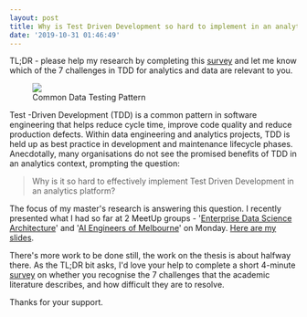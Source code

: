 ```yaml
---
layout: post
title: Why is Test Driven Development so hard to implement in an analytics platform?
date: '2019-10-31 01:46:49'
---
```


TL;DR - please help my research by completing this [survey](https://docs.google.com/forms/d/e/1FAIpQLSd5QNU26co7dAuk4XOvZNqUpq3hQkBRKXTYXjwOpOJDiC8cYQ/viewform) and let me know which of the 7 challenges in TDD for analytics and data are relevant to you. &nbsp;

<figure class="kg-card kg-image-card kg-card-hascaption"><img src="/content/images/2019/10/data-testing-patterns.png" class="kg-image"><figcaption>Common Data Testing Pattern</figcaption></figure>

Test -Driven Development (TDD) is a common pattern in software engineering that helps reduce cycle time, improve code quality and reduce production defects. Within data engineering and analytics projects, TDD is held up as best practice in development and maintenance lifecycle phases. Anecdotally, many organisations do not see the promised benefits of TDD in an analytics context, prompting the question:

> Why is it so hard to effectively implement Test Driven Development in an analytics platform?

The focus of my master's research is answering this question. I recently presented what I had so far at 2 MeetUp groups - '[Enterprise Data Science Architecture](https://www.meetup.com/Enterprise-Data-Science-Architecture/events/264027501/)' and '[AI Engineers of Melbourne](https://www.meetup.com/AIEng-Melbourne/events/265682295/)' on Monday. [Here are my slides](https://www.slideshare.net/PhilWatt/why-is-test-driven-development-so-hard-to-implement-in-an-analytics-platform).

There's more work to be done still, the work on the thesis is about halfway there. As the TL;DR bit asks, I'd love your help to complete a short 4-minute [survey](https://docs.google.com/forms/d/e/1FAIpQLSd5QNU26co7dAuk4XOvZNqUpq3hQkBRKXTYXjwOpOJDiC8cYQ/viewform) on whether you recognise the 7 challenges that the academic literature describes, and how difficult they are to resolve.

Thanks for your support.

